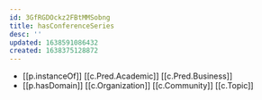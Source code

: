 ```yaml
---
id: 3GfRGDOckz2FBtMMSobng
title: hasConferenceSeries
desc: ''
updated: 1638591086432
created: 1638375128872
---
```



- [[p.instanceOf]] [[c.Pred.Academic]] [[c.Pred.Business]]
- [[p.hasDomain]] [[c.Organization]] [[c.Community]] [[c.Topic]]
